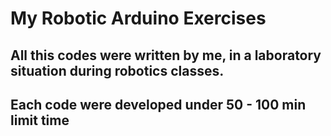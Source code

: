 # My Robotic Arduino Exercises
## All this codes were written by me, in a laboratory situation during robotics classes.
## Each code were developed under 50 - 100 min limit time
